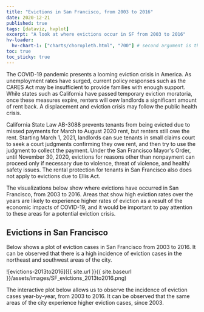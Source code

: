 ```yaml
---
title: "Evictions in San Francisco, from 2003 to 2016"
date: 2020-12-21
published: true
tags: [dataviz, hvplot]
excerpt: "A look at where evictions occur in SF from 2003 to 2016"
hv-loader:
  hv-chart-1: ["charts/choropleth.html", "700"] # second argument is the height
toc: true
toc_sticky: true
---
```


The COVID-19 pandemic presents a looming eviction crisis in America. As unemployment rates have surged, current policy responses such as the CARES Act may be insufficient to provide families with enough support. While states such as California have passed temporary eviction moratoria, once these measures expire, renters will oew landlords a significant amount of rent back. A displacement and eviction crisis may follow the public health crisis. 

California State Law AB-3088 prevents tenants from being evicted due to missed payments for March to August 2020 rent, but renters still owe the rent. Starting March 1, 2021, landlords can sue tenants in small claims court to seek a court judgments confirming they owe rent, and then try to use the judgment to collect the payment. Under the San Francisco Mayor's Order, until November 30, 2020, evictions for reasons other than nonpayment can proceed only if necessary due to violence, threat of violence, and health/ safety issues. The rental protection for tenants in San Francisco also does not apply to evictions due to Ellis Act. 

The visualizations below show where evictions have occurred in San Francisco, from 2003 to 2016. Areas that show high eviction rates over the years are likely to experience higher rates of eviction as a result of the economic impacts of COVID-19, and it would be important to pay attention to these areas for a potential eviction crisis. 


## Evictions in San Francisco 

Below shows a plot of eviction cases in San Francisco from 2003 to 2016. It can be observed that there is a high incidence of eviction cases in the northeast and southwest areas of the city. 

![evictions-2013to2016]({{ site.url }}{{ site.baseurl }}/assets/images/SF_evictions_2013to2016.png)


The interactive plot below allows us to observe the incidence of eviction cases year-by-year, from 2003 to 2016. It can be observed that the same areas of the city experience higher eviction cases, since 2003. 

<div id="hv-chart-1"></div>

